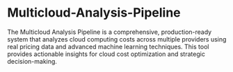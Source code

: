 # Multicloud-Analysis-Pipeline
The Multicloud Analysis Pipeline is a comprehensive, production-ready system that analyzes cloud computing costs across multiple providers using real pricing data and advanced machine learning techniques. This tool provides actionable insights for cloud cost optimization and strategic decision-making.
